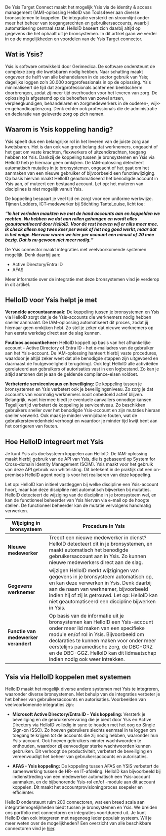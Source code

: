 De Ysis Target Connect maakt het mogelijk Ysis via de identity & access management (IAM)-oplossing HelloID van Tools4ever aan diverse bronsystemen te koppelen. De integratie versterkt en stroomlijnt onder meer het beheer van toegangsrechten en gebruikersaccounts, waarbij automatisering centraal staat. HelloID baseert zich daarbij altijd op gegevens die het ophaalt uit je bronsystemen. In dit artikel gaan we verder in op de mogelijkheden en voordelen van de Ysis Target connector. 

## Wat is Ysis?

Ysis is software ontwikkeld door Gerimedica. De software ondersteunt de complexe zorg die kwetsbaren nodig hebben. Naar schatting maakt ongeveer de helft van alle behandelaren in de sector gebruik van Ysis; dagelijks loggen zo’n 30.000 zorgprofessionals in op de oplossing. Ysis minimaliseert de tijd dat zorgprofessionals achter een beeldscherm doorbrengen, zodat zij meer tijd overhouden voor het leveren van zorg. De oplossing is afgestemd op de behoeften van zowel artsen, verpleegkundigen, behandelaren en zorgmedewerkers in de ouderen-, wijk- en gehandicaptenzorg. Denk echter ook professionals die de administratie en declaratie van geleverde zorg op zich nemen. 

## Waarom is Ysis koppeling handig?

Ysis speelt dus een belangrijke rol in het leveren van de juiste zorg aan kwetsbaren. Het is dan ook van groot belang dat werknemers, ongeacht of het gaat om vaste krachten, flexwerkers of uitzendkrachten, toegang hebben tot Ysis. Dankzij de koppeling tussen je bronsystemen en Ysis via HelloID heb je hiernaar geen omkijken. De IAM-oplossing detecteert automatisch mutaties in je bronsystemen, ongeacht of het gaat om het aanmaken van een nieuwe gebruiker of bijvoorbeeld een functiewijziging. Op basis hiervan maakt HelloID geautomatiseerd het benodigde account in Ysis aan, of muteert een bestaand account. Let op: het muteren van disciplines is niet mogelijk vanuit Ysis. 

De koppeling bespaart je veel tijd en zorgt voor een uniforme werkwijze. Tijmen Lodders, ICT-medewerker bij Stichting TanteLouise, licht toe: 

**_“In het verleden maakten we met de hand accounts aan en koppelden we rechten. Nu hebben we dat aan rollen gehangen en wordt alles geautomatiseerd door HelloID. Voor de rest hoeven wij er niks meer mee. Ik check alleen nog twee keer per week of het nog goed werkt, maar dat is het enige. Hiervoor waren we hier per account een minuut of 20 mee bezig. Dat is nu gewoon niet meer nodig.“_**

De Ysis connector maakt integraties met veelvoorkomende systemen mogelijk. Denk daarbij aan: 

*	Active Directory/Entra ID
*	AFAS

Meer informatie over de integratie met deze bronsystemen vind je verderop in dit artikel.

## HelloID voor Ysis helpt je met

**Versnelde accountaanmaak:** De koppeling tussen je bronsystemen en Ysis via HelloID zorgt dat je de Ysis-accounts die werknemers nodig hebben sneller aanmaakt. De IAM-oplossing automatiseert dit proces, zodat jij hiernaar geen omkijken hebt. Zo stel je zeker dat nieuwe werknemers op hun eerste werkdag direct aan de slag kunnen. 

**Foutloos accountbeheer:** HelloID koppelt op basis van het afhankelijke account - Active Directory of Entra ID - het e-mailadres van de gebruiker aan het Ysis-account. De IAM-oplossing hanteert hierbij vaste procedures, waardoor je altijd zeker weet dat alle benodigde stappen zijn uitgevoerd en daarnaast de foutgevoeligheid terugdringt. Ook legt HelloID alle activiteiten gerelateerd aan gebruikers of autorisaties vast in een logbestand. Zo kan je altijd aantonen dat je aan de geldende compliance-eisen voldoet. 

**Verbeterde serviceniveaus en beveiliging:** De koppeling tussen je bronsystemen en Ysis verbetert ook je beveiligingsniveau. Zo zorg je dat accounts van voormalig werknemers nooit onbedoeld actief blijven. Belangrijk, want hiermee biedt je eventuele aanvallers onnodige kansen. Tegelijkertijd verbetert de koppeling je serviceniveau. Zo beschikken gebruikers sneller over het benodigde Ysis-account en zijn mutaties hieraan sneller verwerkt. Ook maak je minder vermijdbare fouten, wat de gebruikerstevredenheid verhoogt en waardoor je minder tijd kwijt bent aan het corrigeren van fouten.

## Hoe HelloID integreert met Ysis

Je kunt Ysis als doelsysteem koppelen aan HelloID. De IAM-oplossing maakt hierbij gebruik van de API van Ysis, die is gebaseerd op System for Cross-domain Identity Management (SCIM). Ysis maakt voor het gebruik van deze API gebruik van whitelisting. Dit betekent in de praktijk dat een on-premises HelloID agent nodig is voor het realiseren van deze koppeling. 

Let op: HelloID kan initieel vastleggen bij welke discipline een Ysis-account hoort, maar kan deze discipline niet automatisch bijwerken bij mutaties. HelloID detecteert de wijziging van de discipline in je bronsysteem wel, en kan de functioneel beheerder van Ysis hiervan via e-mail op de hoogte stellen. De functioneel beheerder kan de mutatie vervolgens handmatig verwerken. 

| Wijziging in bronsysteem | 	Procedure in Ysis |
| ------------------------ | ------------------ | 
| **Nieuwe medewerker** |	Treedt een nieuwe medewerker in dienst? HelloID detecteert dit in je bronsystemen, en maakt automatisch het benodigde gebruikersaccount aan in Ysis. Zo kunnen nieuwe medewerkers direct aan de slag. 
| **Gegevens werknemer** |  wijzigen	HelloID merkt wijzigingen van gegevens in je bronsysteem automatisch op, en kan deze verwerken in Ysis. Denk daarbij aan de naam van werknemer, bijvoorbeeld indien hij of zij is getrouwd. Let op: HelloID kan niet geautomatiseerd een discipline bijwerken in Ysis. | 
| **Functie van medewerker verandert** |	Op basis van de informatie uit je bronsystemen kan HelloID een Ysis-account onder meer lid maken van een specifieke module en/of rol in Ysis. Bijvoorbeeld om declaraties te kunnen maken voor onder meer eerstelijns paramedische zorg, de DBC-GRZ en de DBC-GGZ. HelloID kan dit lidmaatschap indien nodig ook weer intrekken.|



## Ysis via HelloID koppelen met systemen

HelloID maakt het mogelijk diverse andere systemen met Ysis te integreren, waaronder diverse bronsystemen. Met behulp van de integraties verbeter je het beheer van gebruikersaccounts en autorisaties. Voorbeelden van veelvoorkomende integraties zijn: 

* **Microsoft Active Directory/Entra ID - Ysis koppeling:** Versterk je beveiliging en de gebruikerservaring die je biedt door Ysis en Active Directory via HelloID volledig in sync te houden met het oog op Single Sign-on (SSO). Zo hoeven gebruikers slechts eenmaal in te loggen om toegang te krijgen tot de accounts die zij nodig hebben, waaronder hun Ysis-account. Ook hoeven gebruikers minder wachtwoorden te onthouden, waardoor zij eenvoudiger sterke wachtwoorden kunnen gebruiken. Dit verhoogt de productiviteit, verbetert de beveiliging en vereenvoudigt het beheer van gebruikersaccounts en autorisaties. 

* **AFAS - Ysis koppeling:** De koppeling tussen AFAS en YSIS verbetert de samenwerking tussen de HR- en IT-afdeling. HelloID kan bijvoorbeeld bij indiensttreding van een medewerker automatisch een Ysis-account aanmaken, en de bijbehorende Ysis-rol en/of -module aan dit account koppelen. Dit maakt het accountprovisioningproces soepeler en efficiënter.

HelloID ondersteunt ruim 200 connectoren, wat een breed scala aan integratiemogelijkheden biedt tussen je bronsystemen en Ysis. We breiden ons portfolio met connectoren en integraties voortdurend uit. Je kunt HelloID dan ook integreren met nagenoeg ieder populair systeem. Wil je meer weten over de mogelijkheden? Een overzicht van alle beschikbare connectoren vind je [hier](https://www.tools4ever.nl/connectoren/).
